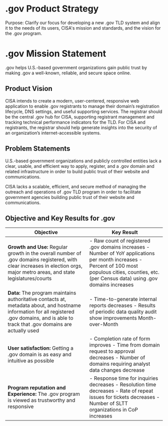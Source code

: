 # .gov Product Strategy
Purpose: Clarify our focus for developing a new .gov TLD system and align it to the needs of its users, CISA's mission and standards, and the vision for the .gov program.

# .gov Mission Statement

.gov helps U.S.-based government organizations gain public trust by making .gov a well-known, reliable, and secure space online.

## Product Vision

CISA intends to create a modern, user-centered, responsive web application to enable .gov registrants to manage their domain’s registration lifecycle, DNS settings, and useful supporting services. The registrar should be the central .gov hub for CISA, supporting registrant management and tracking technical performance indicators for the TLD. For CISA and registrants, the registrar should help generate insights into the security of an organization’s internet-accessible systems.

## Problem Statements
U.S.-based government organizations and publicly controlled entities lack a clear, usable, and efficient way to apply, register, and a .gov domain and related infrastructure in order to build public trust of their website and communications.

CISA lacks a scalable, efficient, and secure method of managing the outreach and operations of .gov TLD program in order to facilitate government agencies building public trust of their website and communications.

## Objective and Key Results for .gov

| **Objective**                                                                                                                                                                                 | **Key Result**                                                                                                                                                                                         |
|-----------------------------------------------------------------------------------------------------------------------------------------------------------------------------------------------|--------------------------------------------------------------------------------------------------------------------------------------------------------------------------------------------------------|
| **Growth and Use:** Regular growth in the overall number of .gov domains registered, with clear increases in election orgs, major metro areas, and state legislatures/courts                  | - Raw count of registered .gov domains increases - Number of YoY applications per month increases - Percent of 100 most populous cities, counties, etc. (per Census data) using .gov domains increases |
| **Data:** The program maintains authoritative contacts at, metadata about, and hostname information for all registered .gov domains, and is able to track that .gov domains are actually used | - Time-to-generate internal reports decreases - Results of periodic data quality audit show improvements Month-over-Month                                                                              |
| **User satisfaction:** Getting a .gov domain is as easy and intuitive as possible                                                                                                             | - Completion rate of form improves - Time from domain request to approval decreases - Number of domains requiring analyst data changes decrease                                                        |
| **Program reputation and Experience:** The .gov program is viewed as trustworthy and responsive                                                                                               | - Response time for inquiries decreases - Resolution time decreases - Rate of repeat issues for tickets decreases - Number of SLTT organizations in CoP increases                                      |
